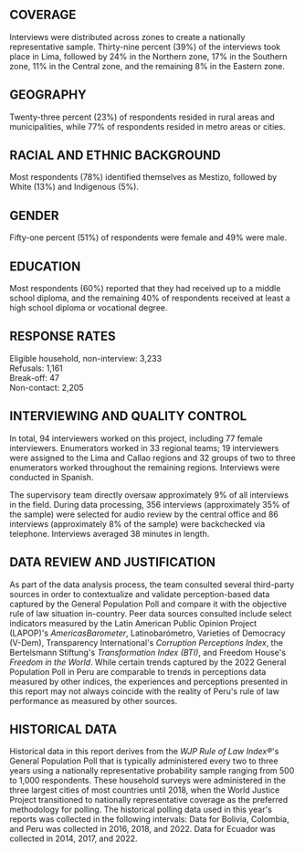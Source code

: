 
## COVERAGE

Interviews were distributed across zones to create a nationally representative sample. Thirty-nine percent (39%) of the interviews took place in Lima, followed by 24% in the Northern zone, 17% in the Southern zone, 11% in the Central zone, and the remaining 8% in the Eastern zone.

## GEOGRAPHY

Twenty-three percent (23%) of respondents resided in rural areas and municipalities, while 77% of respondents resided in metro areas or cities.

## RACIAL AND ETHNIC BACKGROUND

Most respondents (78%) identified themselves as Mestizo, followed by White (13%) and Indigenous (5%).

## GENDER

Fifty-one percent (51%) of respondents were female and 49% were male.

## EDUCATION

Most respondents (60%) reported that they had received up to a middle school diploma, and the remaining 40% of respondents received at least a high school diploma or vocational degree.

## RESPONSE RATES

Eligible household, non-interview: 3,233  
Refusals: 1,161  
Break-off: 47  
Non-contact: 2,205

## INTERVIEWING AND QUALITY CONTROL

In total, 94 interviewers worked on this project, including 77 female interviewers. Enumerators worked in 33 regional teams; 19 interviewers were assigned to the Lima and Callao regions and 32 groups of two to three enumerators worked throughout the remaining regions. Interviews were conducted in Spanish.

The supervisory team directly oversaw approximately 9% of all interviews in the field. During data processing, 356 interviews (approximately 35% of the sample) were selected for audio review by the central office and 86 interviews (approximately 8% of the sample) were backchecked via telephone. Interviews averaged 38 minutes in length.

## DATA REVIEW AND JUSTIFICATION

As part of the data analysis process, the team consulted several third-party sources in order to contextualize and validate perception-based data captured by the General Population Poll and compare it with the objective rule of law situation in-country. Peer data sources consulted include select indicators measured by the Latin American Public Opinion Project (LAPOP)'s *AmericasBarometer*, Latinobarómetro, Varieties of Democracy (V-Dem), Transparency International's *Corruption Perceptions Index*, the Bertelsmann Stiftung's *Transformation Index (BTI)*, and Freedom House's *Freedom in the World*. While certain trends captured by the 2022 General Population Poll in Peru are comparable to trends in perceptions data measured by other indices, the experiences and perceptions presented in this report may not always coincide with the reality of Peru's rule of law performance as measured by other sources.

## HISTORICAL DATA

Historical data in this report derives from the *WJP Rule of Law Index®*'s General Population Poll that is typically administered every two to three years using a nationally representative probability sample ranging from 500 to 1,000 respondents. These household surveys were administered in the three largest cities of most countries until 2018, when the World Justice Project transitioned to nationally representative coverage as the preferred methodology for polling. The historical polling data used in this year's reports was collected in the following intervals: Data for Bolivia, Colombia, and Peru was collected in 2016, 2018, and 2022. Data for Ecuador was collected in 2014, 2017, and 2022.

